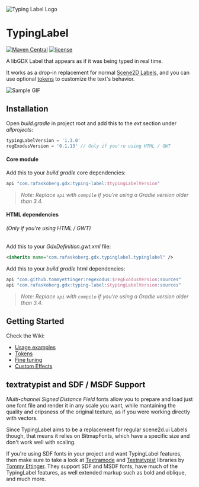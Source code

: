 ![Typing Label Logo](logo.png)

# TypingLabel

[![Maven Central](https://img.shields.io/maven-central/v/com.rafaskoberg.gdx/typing-label.svg?colorB=43BD15)](https://search.maven.org/#search%7Cga%7C1%7Ca%3A%22typing-label%22)
[![license](https://img.shields.io/github/license/rafaskb/typing-label.svg)](https://github.com/rafaskb/typing-label/blob/master/LICENSE)

A libGDX Label that appears as if it was being typed in real time.

It works as a drop-in replacement for normal [Scene2D Labels](https://libgdx.com/wiki/graphics/2d/scene2d/scene2d-ui#label), and you can use optional [tokens](https://github.com/rafaskb/typing-label/wiki/Tokens) to customize the text's behavior.

![Sample GIF](media/sample.gif)


## Installation

Open _build.gradle_ in project root and add this to the _ext_ section under _allprojects_:

```groovy
typingLabelVersion = '1.3.0'
regExodusVersion = '0.1.13' // Only if you're using HTML / GWT
```

#### Core module

Add this to your _build.gradle_ core dependencies:
```groovy
api "com.rafaskoberg.gdx:typing-label:$typingLabelVersion"
```

> _Note: Replace `api` with `compile` if you're using a Gradle version older than 3.4._

#### HTML dependencies
###### (Only if you're using HTML / GWT)

Add this to your _GdxDefinition.gwt.xml_ file:
```xml
<inherits name="com.rafaskoberg.gdx.typinglabel.typinglabel" />
```

Add this to your _build.gradle_ html dependencies:
```groovy
api "com.github.tommyettinger:regexodus:$regExodusVersion:sources"
api "com.rafaskoberg.gdx:typing-label:$typingLabelVersion:sources"
```

> _Note: Replace `api` with `compile` if you're using a Gradle version older than 3.4._


## Getting Started

Check the Wiki:
- [Usage examples](https://github.com/rafaskb/typing-label/wiki/Examples)
- [Tokens](https://github.com/rafaskb/typing-label/wiki/Tokens)
- [Fine tuning](https://github.com/rafaskb/typing-label/wiki/Fine-Tuning)
- [Custom Effects](https://github.com/rafaskb/typing-label/wiki/Tokens#custom-effects)

## textratypist and SDF / MSDF Support
_Multi-channel Signed Distance Field_ fonts allow you to prepare and load just one font file and render it in any scale you want, while mantaining the quality and cripsness of the original texture, as if you were working directly with vectors.

Since TypingLabel aims to be a replacement for regular scene2d.ui Labels though, that means it relies on BitmapFonts, which have a specific size and don't work well with scaling.

If you're using SDF fonts in your project and want TypingLabel features, then make sure to take a look at [Textramode](https://github.com/tommyettinger/textramode) and [Textratypist](https://github.com/tommyettinger/textramode) libraries by [Tommy Ettinger](https://github.com/tommyettinger). They support SDF and MSDF fonts, have much of the TypingLabel features, as well extended markup such as bold and oblique, and much more.

